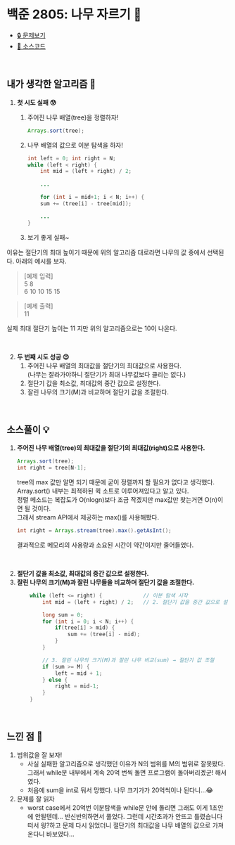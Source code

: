 # 백준 2805: 나무 자르기 🌲

* [🔒 문제보기](https://www.acmicpc.net/problem/2805)
* [🔑 소스코드](https://github.com/happ-in/algorithm/blob/saturday/BOJ/%5BBOJ%5D2805_%EB%82%98%EB%AC%B4%20%EC%9E%90%EB%A5%B4%EA%B8%B0/%5BBOJ%5D2805.java)

<br/>

## 내가 생각한 알고리즘 💭
1. **첫 시도 실패 😰**
    1. 주어진 나무 배열(tree)을 정렬하자!  
        ```java
        Arrays.sort(tree);
        ```
    2. 나무 배열의 값으로 이분 탐색을 하자!  
        ```java
        int left = 0; int right = N;
        while (left < right) {
            int mid = (left + right) / 2;
            
            ...

            for (int i = mid+1; i < N; i++) {
            sum += (tree[i] - tree[mid]);

            ...
        }
        ```

    3. 보기 좋게 실패~

이유는 절단기의 최대 높이기 때문에 위의 알고리즘 대로라면 나무의 값 중에서 선택된다. 아래의 예시를 보자.

> [예제 입력]  
> 5 8  
> 6 10 10 15 15  

> [예제 출력]  
> 11

실제 최대 절단기 높이는 11 지만 위의 알고리즘으로는 10이 나온다.

<br/>

2. **두 번째 시도 성공 😍**  
    1. 주어진 나무 배열의 최대값을 절단기의 최대값으로 사용한다.  
     (나무는 잘라가야하니 절단기가 최대 나무값보다 클리는 없다.)
    2. 절단기 값을 최소값, 최대값의 중간 값으로 설정한다.
    3. 잘린 나무의 크기(M)과 비교하며 절단기 값을 조절한다.

<br/>

## 소스풀이 💡
1. **주어진 나무 배열(tree)의 최대값을 절단기의 최대값(right)으로 사용한다.**
    ```java
    Arrays.sort(tree);
    int right = tree[N-1];
    ```

    tree의 max 값만 알면 되기 때문에 굳이 정렬까지 할 필요가 없다고 생각했다.  
    Array.sort() 내부는 최적하된 퀵 소트로 이루어져있다고 알고 있다.  
    정렬 메소드는 복잡도가 O(nlogn)보다 조금 작겠지만 max값만 찾는거면 O(n)이면 될 것이다.  
    그래서 stream API에서 제공하는 max()를 사용해봤다.  
    ```java
    int right = Arrays.stream(tree).max().getAsInt();
    ```
    결과적으로 메모리의 사용량과 소요된 시간이 약간이지만 줄어들었다.

<br/>

2. **절단기 값을 최소값, 최대값의 중간 값으로 설정한다.**
3. **잘린 나무의 크기(M)과 잘린 나무들을 비교하며 절단기 값을 조절한다.**
    ```java
        while (left <= right) {             // 이분 탐색 시작
            int mid = (left + right) / 2;   // 2. 절단기 값을 중간 값으로 설정

            long sum = 0;            
            for (int i = 0; i < N; i++) {
                if(tree[i] > mid) {                        
                    sum += (tree[i] - mid);               
                }
            }

            // 3. 잘린 나무의 크기(M)과 잘린 나무 비교(sum) → 절단기 값 조절
            if (sum >= M) {                               
                left = mid + 1;
            } else {                                      
                right = mid-1;
            }
        }
    ```

<br/>

## 느낀 점 🤦
1. 범위값을 잘 보자!  
    * 사실 실패한 알고리즘으로 생각했던 이유가 N의 범위를 M의 범위로 잘못봤다. 그래서 while문 내부에서 계속 20억 번씩 돌면 프로그램이 돌아버리겠군! 해서였다.
    * 처음에 sum을 int로 둬서 망했다. 나무 크기가가 20억씩이나 된다니...😂
2. 문제를 잘 읽자
    *  worst case에서 20억번 이분탐색을 while문 안에 돌리면 그래도 이게 1초안에 안될텐데... 반신반의하면서 풀었다. 그런데 시간초과가 안뜨고 틀렸습니다 떠서 읭?하고 문제 다시 읽었더니 절단기의 최대값을 나무 배열의 값으로 가져온다니 바보였다...
